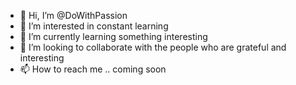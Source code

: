 - 👋 Hi, I’m @DoWithPassion
- 👀 I’m interested in constant learning
- 🌱 I’m currently learning something interesting
- 💞️ I’m looking to collaborate with the people who are grateful and interesting
- 📫 How to reach me .. coming soon

<!---
DoWithPassion/DoWithPassion is a ✨ special ✨ repository because its `README.md` (this file) appears on your GitHub profile.
You can click the Preview link to take a look at your changes.
--->
